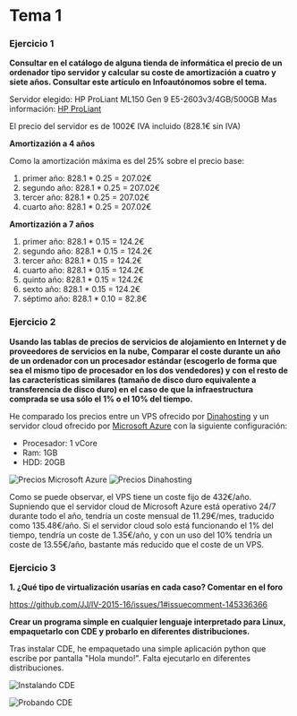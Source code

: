 # Tema 1

### Ejercicio 1

**Consultar en el catálogo de alguna tienda de informática el precio de un ordenador tipo servidor y calcular su coste de amortización a cuatro y siete años. Consultar este artículo en Infoautónomos sobre el tema.**

Servidor elegido: HP ProLiant ML150 Gen 9 E5-2603v3/4GB/500GB
Mas información: [HP ProLiant](http://www.pccomponentes.com/hp_proliant_ml150_gen_9_e5_2603v3_4gb_500gb.html)

El precio del servidor es de 1002€ IVA incluido (828.1€ sin IVA)

**Amortizazión a 4 años**

Como la amortización máxima es del 25% sobre el precio base:

1. primer año: 828.1 * 0.25 = 207.02€
2. segundo año: 828.1 * 0.25 = 207.02€
3. tercer año: 828.1 * 0.25 = 207.02€
4. cuarto año: 828.1 * 0.25 = 207.02€

**Amortizazión a 7 años**

1. primer año: 828.1 * 0.15 = 124.2€
2. segundo año: 828.1 * 0.15 = 124.2€
3. tercer año: 828.1 * 0.15 = 124.2€
4. cuarto año: 828.1 * 0.15 = 124.2€
5. quinto año: 828.1 * 0.15 = 124.2€
6. sexto año: 828.1 * 0.15 = 124.2€
7. séptimo año: 828.1 * 0.10 = 82.8€

### Ejercicio 2

**Usando las tablas de precios de servicios de alojamiento en Internet y de proveedores de servicios en la nube, Comparar el coste durante un año de un ordenador con un procesador estándar (escogerlo de forma que sea el mismo tipo de procesador en los dos vendedores) y con el resto de las características similares (tamaño de disco duro equivalente a transferencia de disco duro) en el caso de que la infraestructura comprada se usa sólo el 1% o el 10% del tiempo.**


He comparado los precios entre un VPS ofrecido por [Dinahosting](https://dinahosting.com/) y un servidor cloud ofrecido por [Microsoft Azure](https://azure.microsoft.com) con la siguiente configuración:

- Procesador: 1 vCore
- Ram: 1GB
- HDD: 20GB

![Precios Microsoft Azure](https://www.dropbox.com/s/f6es75dr85avwrm/servidor%20cloud%20azure.png?dl=1)
![Precios Dinahosting](https://www.dropbox.com/s/dagghelxfb549no/VPS%20dinahosting.png?dl=1)

Como se puede observar, el VPS tiene un coste fijo de 432€/año. Supniendo que el servidor cloud de Microsoft Azure está operativo 24/7 durante todo el año, tendría un coste mensual de 11.29€/mes, traducido como 135.48€/año. Si el servidor cloud solo está funcionando el 1% del tiempo, tendría un coste de 1.35€/año, y con un uso del 10% tendría un coste de 13.55€/año, bastante más reducido que el coste de un VPS.


### Ejercicio 3

**1. ¿Qué tipo de virtualización usarías en cada caso? Comentar en el foro**

https://github.com/JJ/IV-2015-16/issues/1#issuecomment-145336366


**Crear un programa simple en cualquier lenguaje interpretado para Linux, empaquetarlo con CDE y probarlo en diferentes distribuciones.**

Tras instalar CDE, he empaquetado una simple aplicación python que escribe por pantalla "Hola mundo!". Falta ejecutarlo en diferentes distribuciones.

![Instalando CDE](https://www.dropbox.com/s/i40a178ud7aixuj/instalando-cde.png?dl=1)

![Probando CDE](https://www.dropbox.com/s/vt9ndcse9wcf86g/probando-cde.png?dl=1)





















